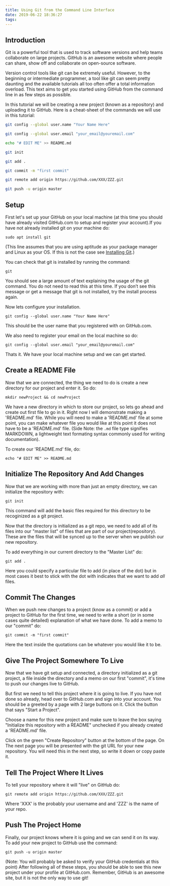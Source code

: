 ```yaml
---
title: Using Git from the Command Line Interface
date: 2019-06-22 18:36:27
tags:
---
```

## Introduction
Git is a powerful tool that is used to track software versions and help teams collaborate on large projects. GitHub is an awesome website where people can share, show off and collaborate on open-source software.

Version control tools like git can be extremely useful. However, to the beginning or intermediate programmer, a tool like git can seem pretty daunting and the available tutorials all too often offer a total information overload. This text aims to get you started using GitHub from the command line in as few steps as possible.

In this tutorial we will be creating a new project (known as a repository) and uploading it to GitHub.
Here is a cheat-sheet of the commands we will use in this tutorial:
```bash
git config --global user.name "Your Name Here"

git config --global user.email "your_email@youremail.com"

echo "# EDIT ME" >> README.md

git init

git add .

git commit -m "first commit"

git remote add origin https://github.com/XXX/ZZZ.git

git push -u origin master
```

## Setup
First let's set up your GitHub on your local machine (at this time you should have already visited GitHub.com to setup and register your account).If you have not already installed git on your machine do:
```
sudo apt install git
```

(This line assumes that you are using aptitude as your package manager and Linux as your OS. If this is not the case see [Installing Git](https://git-scm.com/book/en/v2/Getting-Started-Installing-Git).)

You can check that git is installed by running the command:
```
git
```
You should see a large amount of text explaining the usage of the git command. You do not need to read this at this time. If you don’t see this message or get a message that git is not installed, try the install process again.

Now lets configure your installation.
```
git config --global user.name "Your Name Here"
```
This should be the user name that you registered with on GitHub.com.

We also need to register your email on the local machine so do:
```
git config --global user.email "your_email@youremail.com"
```

Thats it. We have your local machine setup and we can get started.

## Create a README File
Now that we are connected, the thing we need to do is create a new directory for our project and enter it. So do:
```
mkdir newProject && cd newProject
```
We have a new directory in which to store our project, so lets go ahead and create out first file to go in it. Right now I will demonstrate making a 'README.md' file. While you will need to make a 'README.md' file at some point, you can make whatever file you would like at this point it does not have to be a 'README.md' file. (Side Note: the ```.md``` file type signifies MARKDOWN, a lightweight text formating syntax commonly used for writing documentation).

To create our 'README.md' file, do:
```
echo "# EDIT ME" >> README.md
```

## Initialize The Repository And Add Changes
Now that we are working with more than just an empty directory, we can initialize the repository with:
```
git init
```

This command will add the basic files required for this directory to be recoginized as a git project.

Now that the directory is initialized as a git repo, we need to add all of its files into our "master list" of files that are part of our project(repository). These are the files that will be synced up to the server when we publish our new repository.

To add everything in our current directory to the "Master List" do:
```
git add .
```

Here you could specify a particular file to add (in place of the dot) but in most cases it best to stick with the dot with indicates that we want to add *all* files.

## Commit The Changes
When we push new changes to a project (know as a commit) or add a project to GitHub for the first time, we need to write a short (or in some cases quite detailed) explanation of what we have done.
To add a memo to our "commit" do:
```
git commit -m "first commit"
```
Here the text inside the quotations can be whatever you would like it to be.

## Give The Project Somewhere To Live
Now that we have git setup and connected, a directory initialized as a git project, a file inside the directory and a memo on our first "commit", it's time to push our changes live to GitHub.

But first we need to tell this project where it is going to live. If you have not done so already, head over to GitHub.com and sign into your account. You should be a greeted by a page with 2 large buttons on it. Click the button that says "Start a Project".

Choose a name for this new project and make sure to leave the box saying "Initialize this repository with a README" unchecked if you already created a 'README.md' file.

Click on the green "Create Repository" button at the bottom of the page. On The next page you will be presented with the git URL for your new repository. You will need this in the next step, so write it down or copy paste it.

## Tell The Project Where It Lives
To tell your repository where it will "live" on GitHub do:
```
git remote add origin https://github.com/XXX/ZZZ.git
```
Where 'XXX' is the probably your username and and 'ZZZ' is the name of your repo.

## Push The Project Home
Finally, our project knows where it is going and we can send it on its way. To add your new project to GitHub use the command:
```
git push -u origin master
```
(Note: You will probably be asked to verify your GitHub credentials at this point) After following all of these steps, you should be able to see this new project under your profile at GitHub.com.
Remember, GitHub is an awesome site, but it is not the only way to use git!